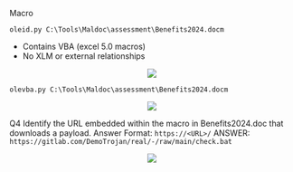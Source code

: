 Macro

```
oleid.py C:\Tools\Maldoc\assessment\Benefits2024.docm
  ```
+ Contains VBA (excel 5.0 macros)
+ No XLM or external relationships

<p align="center"><img src="https://github.com/user-attachments/assets/0194b601-9530-483c-8f51-45f2b1c0125b"/></p>


```
olevba.py C:\Tools\Maldoc\assessment\Benefits2024.docm
  ```

<p align="center"><img src="https://github.com/user-attachments/assets/28d4fcc5-a62d-42aa-bd70-8366cf1e07cb"/></p>


Q4 Identify the URL embedded within the macro in Benefits2024.doc that downloads a payload. Answer Format: `https://<URL>/`
ANSWER: `https://gitlab.com/DemoTrojan/real/-/raw/main/check.bat`

<p align="center"><img src="https://github.com/user-attachments/assets/df4aef80-1cb0-4145-bb1c-541cc2a2b68c"/></p>
